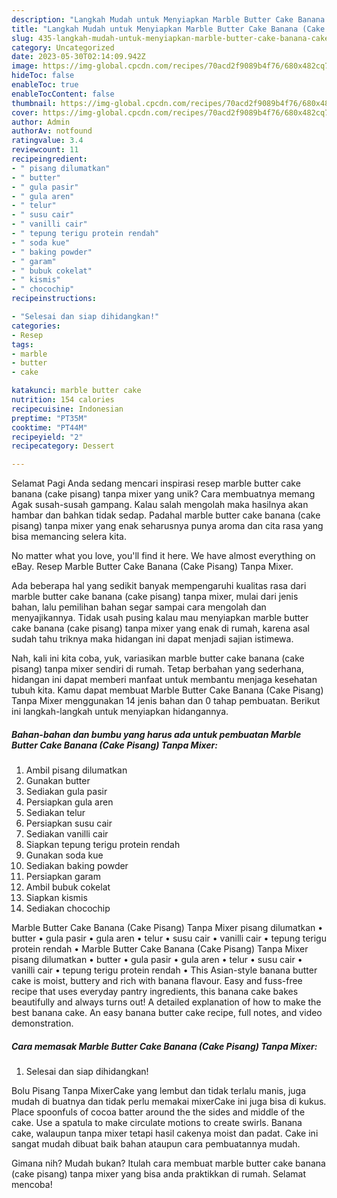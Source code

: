 ```yaml
---
description: "Langkah Mudah untuk Menyiapkan Marble Butter Cake Banana (Cake Pisang) Tanpa Mixer yang Lezat, Mantap"
title: "Langkah Mudah untuk Menyiapkan Marble Butter Cake Banana (Cake Pisang) Tanpa Mixer yang Lezat, Mantap"
slug: 435-langkah-mudah-untuk-menyiapkan-marble-butter-cake-banana-cake-pisang-tanpa-mixer-yang-lezat-mantap
category: Uncategorized
date: 2023-05-30T02:14:09.942Z
image: https://img-global.cpcdn.com/recipes/70acd2f9089b4f76/680x482cq70/marble-butter-cake-banana-cake-pisang-tanpa-mixer-foto-resep-utama.jpg
hideToc: false
enableToc: true
enableTocContent: false
thumbnail: https://img-global.cpcdn.com/recipes/70acd2f9089b4f76/680x482cq70/marble-butter-cake-banana-cake-pisang-tanpa-mixer-foto-resep-utama.jpg
cover: https://img-global.cpcdn.com/recipes/70acd2f9089b4f76/680x482cq70/marble-butter-cake-banana-cake-pisang-tanpa-mixer-foto-resep-utama.jpg
author: Admin
authorAv: notfound
ratingvalue: 3.4
reviewcount: 11
recipeingredient:
- " pisang dilumatkan"
- " butter"
- " gula pasir"
- " gula aren"
- " telur"
- " susu cair"
- " vanilli cair"
- " tepung terigu protein rendah"
- " soda kue"
- " baking powder"
- " garam"
- " bubuk cokelat"
- " kismis"
- " chocochip"
recipeinstructions:

- "Selesai dan siap dihidangkan!"
categories:
- Resep
tags:
- marble
- butter
- cake

katakunci: marble butter cake 
nutrition: 154 calories
recipecuisine: Indonesian
preptime: "PT35M"
cooktime: "PT44M"
recipeyield: "2"
recipecategory: Dessert

---
```



Selamat Pagi Anda sedang mencari inspirasi resep marble butter cake banana (cake pisang) tanpa mixer yang unik? Cara membuatnya memang Agak susah-susah gampang. Kalau salah mengolah maka hasilnya akan hambar dan bahkan tidak sedap. Padahal marble butter cake banana (cake pisang) tanpa mixer yang enak seharusnya punya aroma dan cita rasa yang bisa memancing selera kita.


No matter what you love, you&#39;ll find it here. We have almost everything on eBay. Resep Marble Butter Cake Banana (Cake Pisang) Tanpa Mixer.

Ada beberapa hal yang sedikit banyak mempengaruhi kualitas rasa dari marble butter cake banana (cake pisang) tanpa mixer, mulai dari jenis bahan, lalu pemilihan bahan segar sampai cara mengolah dan menyajikannya. Tidak usah pusing kalau mau menyiapkan marble butter cake banana (cake pisang) tanpa mixer yang enak di rumah, karena asal sudah tahu triknya maka hidangan ini dapat menjadi sajian istimewa.


Nah, kali ini kita coba, yuk, variasikan marble butter cake banana (cake pisang) tanpa mixer sendiri di rumah. Tetap berbahan yang sederhana, hidangan ini dapat memberi manfaat untuk membantu menjaga kesehatan tubuh kita. Kamu dapat membuat Marble Butter Cake Banana (Cake Pisang) Tanpa Mixer menggunakan 14 jenis bahan dan 0 tahap pembuatan. Berikut ini langkah-langkah untuk menyiapkan hidangannya.

<!--inarticleads1-->

##### Bahan-bahan dan bumbu yang harus ada untuk pembuatan Marble Butter Cake Banana (Cake Pisang) Tanpa Mixer:

1. Ambil  pisang dilumatkan
1. Gunakan  butter
1. Sediakan  gula pasir
1. Persiapkan  gula aren
1. Sediakan  telur
1. Persiapkan  susu cair
1. Sediakan  vanilli cair
1. Siapkan  tepung terigu protein rendah
1. Gunakan  soda kue
1. Sediakan  baking powder
1. Persiapkan  garam
1. Ambil  bubuk cokelat
1. Siapkan  kismis
1. Sediakan  chocochip


Marble Butter Cake Banana (Cake Pisang) Tanpa Mixer pisang dilumatkan • butter • gula pasir • gula aren • telur • susu cair • vanilli cair • tepung terigu protein rendah • Marble Butter Cake Banana (Cake Pisang) Tanpa Mixer pisang dilumatkan • butter • gula pasir • gula aren • telur • susu cair • vanilli cair • tepung terigu protein rendah • This Asian-style banana butter cake is moist, buttery and rich with banana flavour. Easy and fuss-free recipe that uses everyday pantry ingredients, this banana cake bakes beautifully and always turns out! A detailed explanation of how to make the best banana cake. An easy banana butter cake recipe, full notes, and video demonstration. 

<!--inarticleads2-->

##### Cara memasak Marble Butter Cake Banana (Cake Pisang) Tanpa Mixer:


1. Selesai dan siap dihidangkan!

Bolu Pisang Tanpa MixerCake yang lembut dan tidak terlalu manis, juga mudah di buatnya dan tidak perlu memakai mixerCake ini juga bisa di kukus. Place spoonfuls of cocoa batter around the the sides and middle of the cake. Use a spatula to make circulate motions to create swirls. Banana cake, walaupun tanpa mixer tetapi hasil cakenya moist dan padat. Cake ini sangat mudah dibuat baik bahan ataupun cara pembuatannya mudah. 

Gimana nih? Mudah bukan? Itulah cara membuat marble butter cake banana (cake pisang) tanpa mixer yang bisa anda praktikkan di rumah. Selamat mencoba!
